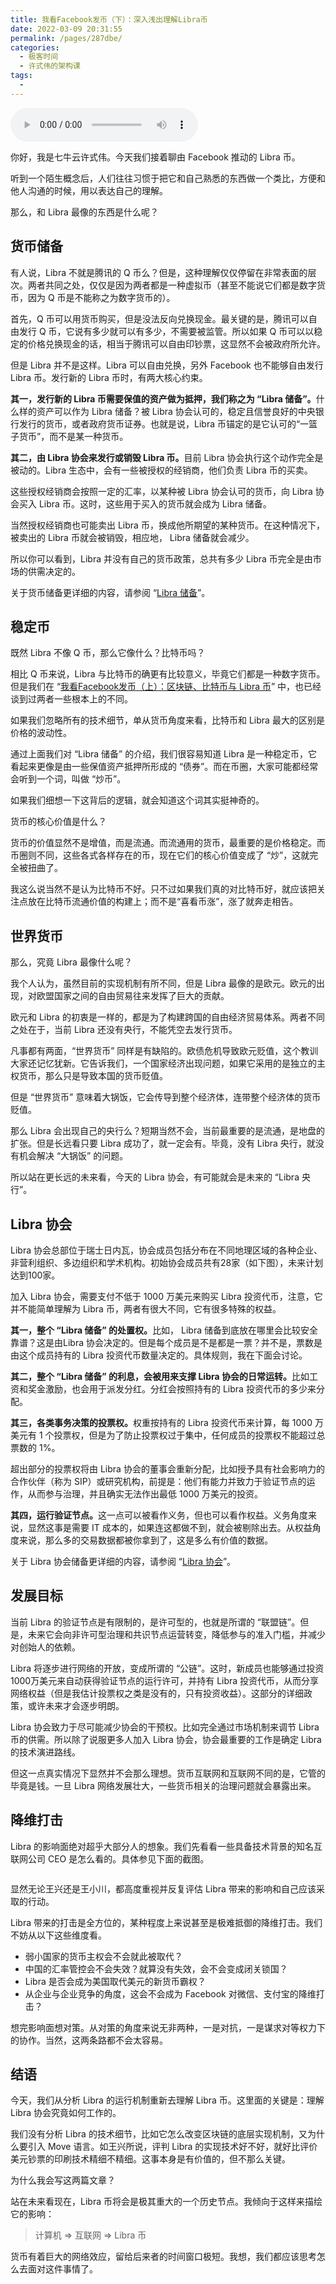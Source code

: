 ```yaml
---
title: 我看Facebook发币（下）：深入浅出理解Libra币
date: 2022-03-09 20:31:55
permalink: /pages/287dbe/
categories:
  - 极客时间
  - 许式伟的架构课
tags:
  - 
---
```

<audio title="热点观察.我看Facebook发币（下）：深入浅出理解Libra币" src="https://static001.geekbang.org/resource/audio/d3/88/d3563e2eda024006fcaa2ae8ff403888.mp3" controls="controls"></audio> 
<p>你好，我是七牛云许式伟。今天我们接着聊由 Facebook 推动的 Libra 币。</p><p>听到一个陌生概念后，人们往往习惯于把它和自己熟悉的东西做一个类比，方便和他人沟通的时候，用以表达自己的理解。</p><p>那么，和 Libra 最像的东西是什么呢？</p><h2>货币储备</h2><p>有人说，Libra 不就是腾讯的 Q 币么？但是，这种理解仅仅停留在非常表面的层次。两者共同之处，仅仅是因为两者都是一种虚拟币（甚至不能说它们都是数字货币，因为 Q 币是不能称之为数字货币的）。</p><p>首先，Q 币可以用货币购买，但是没法反向兑换现金。最关键的是，腾讯可以自由发行 Q 币，它说有多少就可以有多少，不需要被监管。所以如果 Q 币可以以稳定的价格兑换现金的话，相当于腾讯可以自由印钞票，这显然不会被政府所允许。</p><p>但是 Libra 并不是这样。Libra 可以自由兑换，另外 Facebook 也不能够自由发行 Libra 币。发行新的 Libra 币时，有两大核心约束。</p><p><strong>其一，发行新的 Libra 币需要保值的资产做为抵押，我们称之为 “Libra 储备”。</strong>什么样的资产可以作为 Libra 储备？被 Libra 协会认可的，稳定且信誉良好的中央银行发行的货币，或者政府货币证券。也就是说，Libra 币锚定的是它认可的“一篮子货币”，而不是某一种货币。</p><!-- [[[read_end]]] --><p><strong>其二，由 Libra 协会来发行或销毁 Libra 币。</strong>目前 Libra 协会执行这个动作完全是被动的。Libra 生态中，会有一些被授权的经销商，他们负责 Libra 币的买卖。</p><p>这些授权经销商会按照一定的汇率，以某种被 Libra 协会认可的货币，向 Libra 协会买入 Libra 币。这时，这些用于买入的货币就会成为 Libra 储备。</p><p>当然授权经销商也可能卖出 Libra 币，换成他所期望的某种货币。在这种情况下，被卖出的 Libra 币就会被销毁，相应地， Libra 储备就会减少。</p><p>所以你可以看到，Libra 并没有自己的货币政策，总共有多少 Libra 币完全是由市场的供需决定的。</p><p>关于货币储备更详细的内容，请参阅 “<a href="https://libra.org/zh-CN/about-currency-reserve/#the_reserve">Libra 储备</a>”。</p><h2>稳定币</h2><p>既然 Libra 不像 Q 币，那么它像什么？比特币吗？</p><p>相比 Q 币来说，Libra 与比特币的确更有比较意义，毕竟它们都是一种数字货币。但是我们在 “<a href="https://time.geekbang.org/column/article/102283">我看Facebook发币（上）：区块链、比特币与 Libra 币</a>”  中，也已经谈到过两者一些根本上的不同。</p><p>如果我们忽略所有的技术细节，单从货币角度来看，比特币和 Libra 最大的区别是价格的波动性。</p><p>通过上面我们对 “Libra 储备” 的介绍，我们很容易知道 Libra 是一种稳定币，它看起来更像是由一些保值资产抵押所形成的 “债券”。而在币圈，大家可能都经常会听到一个词，叫做 “炒币”。</p><p>如果我们细想一下这背后的逻辑，就会知道这个词其实挺神奇的。</p><p>货币的核心价值是什么？</p><p>货币的价值显然不是增值，而是流通。而流通用的货币，最重要的是价格稳定。而币圈则不同，这些各式各样存在的币，现在它们的核心价值变成了 “炒”，这就完全被扭曲了。</p><p>我这么说当然不是认为比特币不好。只不过如果我们真的对比特币好，就应该把关注点放在比特币流通价值的构建上；而不是“喜看币涨”，涨了就奔走相告。</p><h2>世界货币</h2><p>那么，究竟 Libra 最像什么呢？</p><p>我个人认为，虽然目前的实现机制有所不同，但是 Libra 最像的是欧元。欧元的出现，对欧盟国家之间的自由贸易往来发挥了巨大的贡献。</p><p>欧元和 Libra 的初衷是一样的，都是为了构建跨国的自由经济贸易体系。两者不同之处在于，当前 Libra 还没有央行，不能凭空去发行货币。</p><p>凡事都有两面，“世界货币” 同样是有缺陷的。欧债危机导致欧元贬值，这个教训大家还记忆犹新。它告诉我们，一个国家经济出现问题，如果它采用的是独立的主权货币，那么只是导致本国的货币贬值。</p><p>但是 “世界货币” 意味着大锅饭，它会传导到整个经济体，连带整个经济体的货币贬值。</p><p>那么 Libra 会出现自己的央行么？短期当然不会，当前最重要的是流通，是地盘的扩张。但是长远看只要 Libra 成功了，就一定会有。毕竟，没有 Libra 央行，就没有机会解决 “大锅饭” 的问题。</p><p>所以站在更长远的未来看，今天的 Libra 协会，有可能就会是未来的 “Libra 央行”。</p><h2>Libra 协会</h2><p>Libra 协会总部位于瑞士日内瓦，协会成员包括分布在不同地理区域的各种企业、非营利组织、多边组织和学术机构。初始协会成员共有28家（如下图），未来计划达到100家。</p><p><img src="https://static001.geekbang.org/resource/image/f6/36/f609ac75b5fbff59d1cdef49990c6736.png" alt=""><br>
加入 Libra 协会，需要支付不低于 1000 万美元来购买 Libra 投资代币，注意，它并不能简单理解为 Libra 币，两者有很大不同，它有很多特殊的权益。</p><p><strong>其一，整个 “Libra 储备” 的处置权。</strong>比如， Libra 储备到底放在哪里会比较安全靠谱？这是由Libra 协会决定的。但是每个成员是不是都是一票？并不是，票数是由这个成员持有的 Libra 投资代币数量决定的。具体规则，我在下面会讨论。</p><p><strong>其二，整个 “Libra 储备” 的利息，会被用来支撑 Libra 协会的日常运转。</strong>比如工资和奖金激励，也会用于派发分红。分红会按照持有的 Libra 投资代币的多少来分配。</p><p><strong>其三，各类事务决策的投票权。</strong>权重按持有的 Libra 投资代币来计算，每 1000 万美元有 1 个投票权，但是为了防止投票权过于集中，任何成员的投票权不能超过总票数的 1%。</p><p>超出部分的投票权将由 Libra 协会的董事会重新分配，比如授予具有社会影响力的合作伙伴（称为 SIP）或研究机构，前提是：他们有能力并致力于验证节点的运作，从而参与治理，并且确实无法作出最低 1000 万美元的投资。</p><p><strong>其四，运行验证节点。</strong>这一点可以被看作义务，但也可以看作权益。义务角度来说，显然这事是需要 IT 成本的，如果连这都做不到，就会被剔除出去。从权益角度来说，那么多的交易数据都被你拿到了，这是多么有价值的数据。</p><p>关于 Libra 协会储备更详细的内容，请参阅 “<a href="https://libra.org/zh-CN/association-council-principles/#overview">Libra 协会</a>”。</p><h2>发展目标</h2><p>当前 Libra 的验证节点是有限制的，是许可型的，也就是所谓的 “联盟链”。但是，未来它会向非许可型治理和共识节点运营转变，降低参与的准入门槛，并减少对创始人的依赖。</p><p>Libra 将逐步进行网络的开放，变成所谓的 “公链”。这时，新成员也能够通过投资 1000万美元来自动获得验证节点的运行许可，并持有 Libra 投资代币，从而分享网络权益（但是我估计投票权之类是没有的，只有投资收益）。这部分的详细政策，或许未来才会逐步明朗。</p><p>Libra 协会致力于尽可能减少协会的干预权。比如完全通过市场机制来调节 Libra 币的供需。所以除了说服更多人加入 Libra 协会，协会最重要的工作是确定 Libra 的技术演进路线。</p><p>但这一点真实情况下显然并不会那么理想。货币互联网和互联网不同的是，它管的毕竟是钱。一旦 Libra 网络发展壮大，一些货币相关的治理问题就会暴露出来。</p><h2>降维打击</h2><p>Libra 的影响面绝对超乎大部分人的想象。我们先看看一些具备技术背景的知名互联网公司 CEO 是怎么看的。具体参见下面的截图。</p><p><img src="https://static001.geekbang.org/resource/image/78/aa/78b46d87ae9809f58ebe40fab3056faa.png" alt=""><img src="https://static001.geekbang.org/resource/image/ce/f4/ce25963fa9847dab74240a63c2967bf4.png" alt=""></p><p>显然无论王兴还是王小川，都高度重视并反复评估 Libra 带来的影响和自己应该采取的行动。</p><p>Libra 带来的打击是全方位的，某种程度上来说甚至是极难抵御的降维打击。我们不妨从以下这些维度看。</p><ul>
<li>弱小国家的货币主权会不会就此被取代？</li>
<li>中国的汇率管控会不会失效？就算没有失效，会不会变成闭关锁国？</li>
<li>Libra 是否会成为美国取代美元的新货币霸权？</li>
<li>从企业与企业竞争的角度，这会不会成为 Facebook 对微信、支付宝的降维打击？</li>
</ul><p>想完影响面想对策。从对策的角度来说无非两种，一是对抗，一是谋求对等权力下的协作。当然，这两条路都不会太容易。</p><h2>结语</h2><p>今天，我们从分析 Libra 的运行机制重新去理解 Libra 币。这里面的关键是：理解 Libra 协会究竟如何工作的。</p><p>我们没有分析 Libra 的技术细节，比如它怎么改变区块链的底层实现机制，又为什么要引入 Move 语言。如王兴所说，评判 Libra 的实现技术好不好，就好比评价美元钞票的印刷技术精细不精细。这事本身是有价值的，但不那么关键。</p><p>为什么我会写这两篇文章？</p><p>站在未来看现在，Libra 币将会是极其重大的一个历史节点。我倾向于这样来描绘它的影响：</p><blockquote>
<p>计算机 =&gt; 互联网 =&gt; Libra 币</p>
</blockquote><p>货币有着巨大的网络效应，留给后来者的时间窗口极短。我想，我们都应该思考怎么去面对这件事情了。</p>